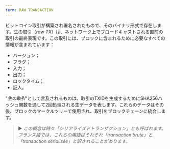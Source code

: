 ```yaml
---
term: RAW TRANSACTION
---
```


ビットコイン取引が構築され署名されたもので、そのバイナリ形式で存在します。生の取引（*raw TX*）は、ネットワーク上でブロードキャストされる直前の取引の最終表現です。この取引には、ブロックに含まれるために必要なすべての情報が含まれています：
* バージョン；
* フラグ；
* 入力；
* 出力；
* ロックタイム；
* 証人。

"*生の取引*"として言及されるものは、取引のTXIDを生成するためにSHA256ハッシュ関数を通して2回処理される生データを表します。これらのデータはその後、ブロックのマークルツリーで使用され、取引をブロックチェーンに統合します。

> ► *この概念は時々「シリアライズドトランザクション」とも呼ばれます。フランス語では、これらの用語はそれぞれ「transaction brute」と「transaction sérialisée」と訳されることがあります。*